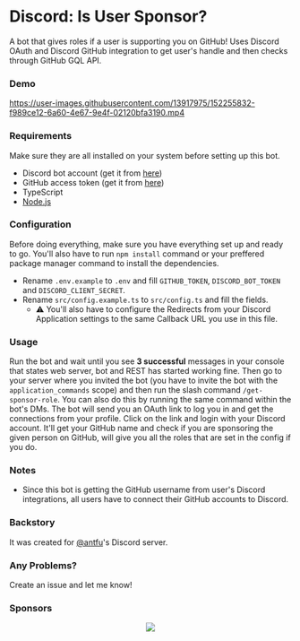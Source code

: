 # Discord: Is User Sponsor?

A bot that gives roles if a user is supporting you on GitHub! Uses Discord OAuth and Discord GitHub integration to get user's handle and then checks through GitHub GQL API.

### Demo

https://user-images.githubusercontent.com/13917975/152255832-f989ce12-6a60-4e67-9e4f-02120bfa3190.mp4

### Requirements

Make sure they are all installed on your system before setting up this bot.

- Discord bot account (get it from [here](https://discord.com/developers/applications))
- GitHub access token (get it from [here](https://github.com/settings/tokens))
- TypeScript
- [Node.js](https://nodejs.org)

### Configuration

Before doing everything, make sure you have everything set up and ready to go. You'll also have to run `npm install` command or your preffered package manager command to install the dependencies.

- Rename `.env.example` to `.env` and fill `GITHUB_TOKEN`, `DISCORD_BOT_TOKEN` and `DISCORD_CLIENT_SECRET`.
- Rename `src/config.example.ts` to `src/config.ts` and fill the fields.
  - ⚠️ You'll also have to configure the Redirects from your Discord Application settings to the same Callback URL you use in this file.

### Usage

Run the bot and wait until you see **3 successful** messages in your console that states web server, bot and REST has started working fine. Then go to your server where you invited the bot (you have to invite the bot with the `application_commands` scope) and then run the slash command `/get-sponsor-role`. You can also do this by running the same command within the bot's DMs. The bot will send you an OAuth link to log you in and get the connections from your profile. Click on the link and login with your Discord account. It'll get your GitHub name and check if you are sponsoring the given person on GitHub, will give you all the roles that are set in the config if you do.

### Notes

- Since this bot is getting the GitHub username from user's Discord integrations, all users have to connect their GitHub accounts to Discord.

### Backstory

It was created for [@antfu](https://github.com/antfu)'s Discord server.

### Any Problems?

Create an issue and let me know!

### Sponsors

<p align="center">
  <a href="https://github.com/sponsors/eggsy">
    <img src='https://cdn.jsdelivr.net/gh/eggsy/.github/sponsors.svg'/>
  </a>
</p>
